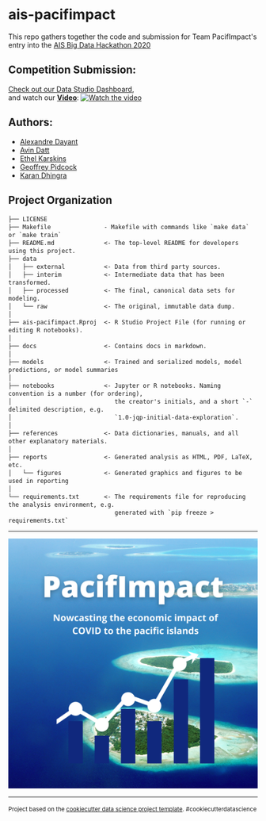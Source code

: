 ais-pacifimpact
==============================

This repo gathers together the code and submission for Team PacifImpact's entry into the [AIS Big Data Hackathon 2020](https://unstats.un.org/bigdata/events/2020/ais-hackathon/) 


Competition Submission:
------------

[Check out our Data Studio Dashboard](https://datastudio.google.com/u/0/reporting/2f059d44-9eca-4e95-8237-62c38c2f8c0f/page/EnveB), <br>
and watch our **[Video](https://youtu.be/vt5fpE0bzSY)**:
[![Watch the video](https://i.imgur.com/vKb2F1B.png)](https://youtu.be/vt5fpE0bzSY)

Authors:
------------
- [Alexandre Dayant](https://www.linkedin.com/in/alexandre-dayant-870a7a68/)
- [Avin Datt](https://www.linkedin.com/in/avin-datt/)
- [Ethel Karskins](https://www.linkedin.com/in/ethelkarskens/)
- [Geoffrey Pidcock](https://www.linkedin.com/in/geoffreypidcock/)
- [Karan Dhingra](https://www.linkedin.com/in/k-dhingra/)

Project Organization
------------

    ├── LICENSE
    ├── Makefile               - Makefile with commands like `make data` or `make train`
    ├── README.md              <- The top-level README for developers using this project.
    ├── data
    │   ├── external           <- Data from third party sources.
    │   ├── interim            <- Intermediate data that has been transformed.
    │   ├── processed          <- The final, canonical data sets for modeling.
    │   └── raw                <- The original, immutable data dump.
    │
    ├── ais-pacifimpact.Rproj  <- R Studio Project File (for running or editing R notebooks). 
    │    
    ├── docs                   <- Contains docs in markdown. 
    │
    ├── models                 <- Trained and serialized models, model predictions, or model summaries
    │
    ├── notebooks              <- Jupyter or R notebooks. Naming convention is a number (for ordering),
    │                             the creator's initials, and a short `-` delimited description, e.g.
    │                             `1.0-jqp-initial-data-exploration`.
    │
    ├── references             <- Data dictionaries, manuals, and all other explanatory materials.
    │
    ├── reports                <- Generated analysis as HTML, PDF, LaTeX, etc.
    │   └── figures            <- Generated graphics and figures to be used in reporting
    │
    └── requirements.txt       <- The requirements file for reproducing the analysis environment, e.g.
                                  generated with `pip freeze > requirements.txt`
     

------------

![pacifimpact](./references/PacifImpact.png)

--------

<p><small>Project based on the <a target="_blank" href="https://drivendata.github.io/cookiecutter-data-science/">cookiecutter data science project template</a>. #cookiecutterdatascience</small></p>
